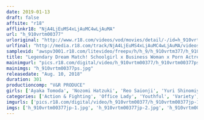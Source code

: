 ```yaml
---
date: 2019-01-13
draft: false
affsite: "r18"
afflinkr18: "NjA4LjEuMS4xLjAuMC4wLjAuMA"
url: "h_910vrtm00377"
urloriginal: "http://www.r18.com/videos/vod/movies/detail/-/id=h_910vrtm00377"
urlfinal: "http://media.r18.com/track/NjA4LjEuMS4xLjAuMC4wLjAuMA/videos/vod/movies/detail/-/id=h_910vrtm00377"
samplevid: "awspv3001.r18.com/litevideo/freepv/h/h_9/h_910vrtm377/h_910vrtm377_dmb_w.mp4"
title: "Legendary Dream Match! Schoolgirl x Business Woman x Porn Actress Celebrity! Lesbian Battle!"
mainimgurl: "pics.r18.com/digital/video/h_910vrtm00377/h_910vrtm00377ps.jpg"
mainimgs: "h_910vrtm00377ps.jpg"
releasedate: "Aug. 10, 2018"
duration: 301
productioncomp: "V&R PRODUCE"
girls: ['Ayaka Tomoda', 'Nozomi Hatzuki', 'Reo Saionji', 'Yuri Shinomiya', 'Cocoa Aisu', 'Fujiko Minegishi']
categories: ['Action & Fighting', 'Office Lady', 'Youthful', 'Variety', 'Lesbian', 'Lesbian Kissing', 'Compilation', 'Over 4 Hours', 'Hi-Def']
imgurls: ['pics.r18.com/digital/video/h_910vrtm00377/h_910vrtm00377jp-1.jpg', 'pics.r18.com/digital/video/h_910vrtm00377/h_910vrtm00377jp-2.jpg', 'pics.r18.com/digital/video/h_910vrtm00377/h_910vrtm00377jp-3.jpg', 'pics.r18.com/digital/video/h_910vrtm00377/h_910vrtm00377jp-4.jpg', 'pics.r18.com/digital/video/h_910vrtm00377/h_910vrtm00377jp-5.jpg', 'pics.r18.com/digital/video/h_910vrtm00377/h_910vrtm00377jp-6.jpg', 'pics.r18.com/digital/video/h_910vrtm00377/h_910vrtm00377jp-7.jpg', 'pics.r18.com/digital/video/h_910vrtm00377/h_910vrtm00377jp-8.jpg', 'pics.r18.com/digital/video/h_910vrtm00377/h_910vrtm00377jp-9.jpg', 'pics.r18.com/digital/video/h_910vrtm00377/h_910vrtm00377jp-10.jpg', 'pics.r18.com/digital/video/h_910vrtm00377/h_910vrtm00377jp-11.jpg', 'pics.r18.com/digital/video/h_910vrtm00377/h_910vrtm00377jp-12.jpg', 'pics.r18.com/digital/video/h_910vrtm00377/h_910vrtm00377jp-13.jpg', 'pics.r18.com/digital/video/h_910vrtm00377/h_910vrtm00377jp-14.jpg', 'pics.r18.com/digital/video/h_910vrtm00377/h_910vrtm00377jp-15.jpg', 'pics.r18.com/digital/video/h_910vrtm00377/h_910vrtm00377jp-16.jpg', 'pics.r18.com/digital/video/h_910vrtm00377/h_910vrtm00377jp-17.jpg', 'pics.r18.com/digital/video/h_910vrtm00377/h_910vrtm00377jp-18.jpg', 'pics.r18.com/digital/video/h_910vrtm00377/h_910vrtm00377jp-19.jpg', 'pics.r18.com/digital/video/h_910vrtm00377/h_910vrtm00377jp-20.jpg']
imgs: ['h_910vrtm00377jp-1.jpg', 'h_910vrtm00377jp-2.jpg', 'h_910vrtm00377jp-3.jpg', 'h_910vrtm00377jp-4.jpg', 'h_910vrtm00377jp-5.jpg', 'h_910vrtm00377jp-6.jpg', 'h_910vrtm00377jp-7.jpg', 'h_910vrtm00377jp-8.jpg', 'h_910vrtm00377jp-9.jpg', 'h_910vrtm00377jp-10.jpg', 'h_910vrtm00377jp-11.jpg', 'h_910vrtm00377jp-12.jpg', 'h_910vrtm00377jp-13.jpg', 'h_910vrtm00377jp-14.jpg', 'h_910vrtm00377jp-15.jpg', 'h_910vrtm00377jp-16.jpg', 'h_910vrtm00377jp-17.jpg', 'h_910vrtm00377jp-18.jpg', 'h_910vrtm00377jp-19.jpg', 'h_910vrtm00377jp-20.jpg']
---
```

